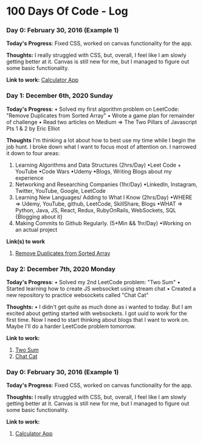 # 100 Days Of Code - Log

### Day 0: February 30, 2016 (Example 1)

**Today's Progress**: Fixed CSS, worked on canvas functionality for the app.

**Thoughts:** I really struggled with CSS, but, overall, I feel like I am slowly getting better at it. Canvas is still new for me, but I managed to figure out some basic functionality.

**Link to work:** [Calculator App](http://www.example.com)

### Day 1: December 6th, 2020 Sunday

**Today's Progress**: 
• Solved my first algorithm problem on LeetCode: "Remove Duplicates from Sorted Array" 
• Wrote a game plan for remainder of challenge
• Read two articles on Medium => The Two Pillars of Javascript Pts 1 & 2 by Eric Elliot

**Thoughts** I'm thinking a lot about how to best use my time while I begin the job hunt. I broke down what I want to focus most of attention on. I narrowed it down to four areas: 
1) Learning Algorithms and Data Structures (2hrs/Day)
    •Leet Code + YouTube
    •Code Wars
    •Udemy
    •Blogs, Writing Blogs about my experience 
2) Networking and Researching Companies (1hr/Day)
    •LinkedIn, Instagram, Twitter, YouTube, Google, LeetCode
3) Learning New Languages/ Adding to What I Know (2hrs/Day)
    •WHERE => Udemy, YouTube, github, LeetCode, SkillShare, Blogs 
    •WHAT => Python, Java, JS, React, Redux, RubyOnRails, WebSockets, SQL {Blogging about it}
4) Making Commits to Github Regularly. (5*Min && 1hr/Day)
    •Working on an actual project


**Link(s) to work**
1. [Remove Duplicates from Sorted Array](https://leetcode.com/submissions/detail/427937155/)

### Day 2: December 7th, 2020 Monday 

**Today's Progress**: 
• Solved my 2nd LeetCode problem: "Two Sum" 
• Started learning how to create JS websocket using stream chat
• Created a new repository to practice websockets called "Chat Cat" 

**Thoughts:** 
• I didn't get quite as much done as i wanted to today. But I am excited about getting started with websockets. I got uuid to work for the first time. Now I need to start thinking about blogs that I want to work on. Maybe I'll do a harder LeetCode problem tomorrow. 

**Link to work:** 
1. [Two Sum](https://leetcode.com/problems/two-sum/submissions/)
2. [Chat Cat](https://github.com/afrolambo/ChatCat)

### Day 0: February 30, 2016 (Example 1)

**Today's Progress**: Fixed CSS, worked on canvas functionality for the app.

**Thoughts:** I really struggled with CSS, but, overall, I feel like I am slowly getting better at it. Canvas is still new for me, but I managed to figure out some basic functionality.

**Link to work:** 
1. [Calculator App](http://www.example.com)